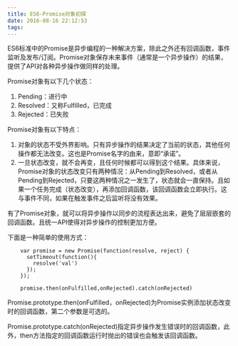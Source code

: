 ```yaml
---
title: ES6-Promise对象初探
date: 2016-08-16 22:12:53
tags:
---
```


ES6标准中的Promise是异步编程的一种解决方案，除此之外还有回调函数，事件监听及发布/订阅。Promise对象保存未来事件（通常是一个异步操作）的结果，提供了API对各种异步操作做同样的处理。

Promise对象有以下几个状态：

1. Pending：进行中
2. Resolved：又称Fulfilled，已完成
3. Rejected：已失败

Promise对象有以下特点：

1. 对象的状态不受外界影响。只有异步操作的结果决定了当前的状态，其他任何操作都无法改变。这也是Promise名字的由来，意即“承诺”。
2. 一旦状态改变，就不会再变，且任何时候都可以得到这个结果。具体来说，Promise对象的状态改变只有两种情况：从Pending到Resolved，或者从Pending到Rejected，只要这两种情况之一发生了，状态就会一直保持。且如果一个任务完成（状态改变），再添加回调函数，该回调函数会立即执行。这与事件不同，如果在触发事件之后监听将没有效果。

有了Promise对象，就可以将异步操作以同步的流程表达出来，避免了层层嵌套的回调函数。且统一API使得对异步操作的控制更加方便。

下面是一种简单的使用方式：

        var promise = new Promise(function(resolve, reject) {
          setTimeout(function(){
            resolve('val')
          });
        });
        
        promise.then(onFulfilled,onRejected).catch(onRejected)

Promise.prototype.then(onFulfilled，onRejected)为Promise实例添加状态改变时的回调函数，第二个参数是可选的。


Promise.prototype.catch(onRejected)指定异步操作发生错误时的回调函数，此外，then方法指定的回调函数运行时抛出的错误也会触发该回调函数。

